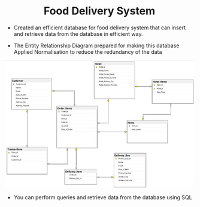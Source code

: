 <h1 align="center">
 Food Delivery System
</h1>

- Created an efficient database for food delivery system that can insert and retrieve data from the database in efficient way.

- The Entity Relationship Diagram prepared for making this database Applied Normalisation to reduce the redundancy of the data

![ER](/Screenshots/ER_Diagram.jpg)

- You can perform queries and retrieve data from the database using SQL
